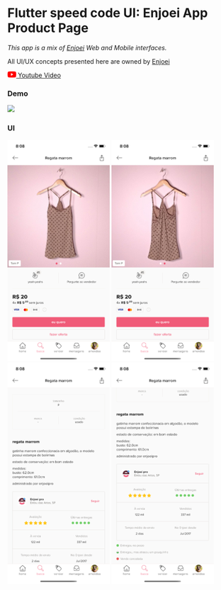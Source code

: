 # Flutter speed code UI: Enjoei App Product Page

_This app is a mix of [Enjoei](https://www.enjoei.com.br/) Web and Mobile interfaces._

All UI/UX concepts presented here are owned by [Enjoei](https://www.enjoei.com.br/)

 <a href="https://www.youtube.com/watch?v=vWuLXfgkL1c"> 
 <img height="14" src="art/images/yt.png"/> Youtube Video</a>

### Demo

<p> 
    <img height="500" src="art/images/gif0.gif">
</p>

### UI

<p> 
    <img height="500" src="art/images/print0.png">
    <img height="500" src="art/images/print1.png">
    <img height="500" src="art/images/print2.png">
    <img height="500" src="art/images/print3.png">
</p>
